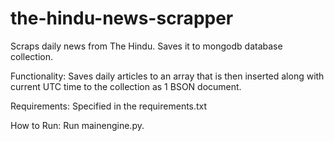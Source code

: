 # the-hindu-news-scrapper
Scraps daily news from The Hindu. Saves it to mongodb database collection.

Functionality:
Saves daily articles to an array that is then inserted along with current
UTC time to the collection as 1 BSON document.

Requirements:
Specified in the requirements.txt

How to Run:
Run mainengine.py.
